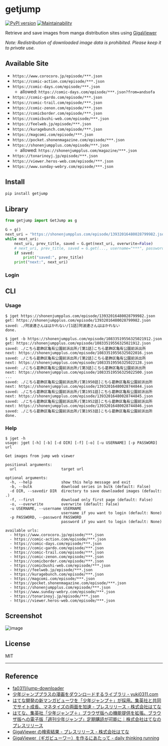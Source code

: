 # getjump

[![PyPI version](https://badge.fury.io/py/getjump.svg)](https://badge.fury.io/py/getjump) [![Maintainability](https://api.codeclimate.com/v1/badges/8d8c16d52b49885dad8c/maintainability)](https://codeclimate.com/github/eggplants/getjump/maintainability)

Retrieve and save images from manga distribution sites using [GigaViewer](https://prtimes.jp/main/html/searchrlp/company_id/6510)

*Note: Redistribution of downloaded image data is prohibited. Please keep it to private use.*

## Available Site

- `https://www.corocoro.jp/episode/***.json`
- `https://comic-action.com/episode/***.json`
- `https://comic-days.com/episode/***.json`
  - allowed: `https://comic-days.com/episode/***.json?from=andsofa`
- `https://comic-gardo.com/episode/***.json`
- `https://comic-trail.com/episode/***.json`
- `https://comic-zenon.com/episode/***.json`
- `https://comicborder.com/episode/***.json`
- `https://comicbushi-web.com/episode/***.json`
- `https://feelweb.jp/episode/***.json`
- `https://kuragebunch.com/episode/***.json`
- `https://magcomi.com/episode/***.json`
- `https://pocket.shonenmagazine.com/episode/***.json`
- `https://shonenjumpplus.com/episode/***.json`
  - allowed: `https://shonenjumpplus.com/magazine/***.json`
- `https://tonarinoyj.jp/episode/***.json`
- `https://viewer.heros-web.com/episode/***.json`
- `https://www.sunday-webry.com/episode/***.json`

## Install

```bash
pip install getjump
```

## Library

```python
from getjump import GetJump as g

G = g()
next_uri = "https://shonenjumpplus.com/episode/13932016480028799982.json"
while next_uri:
    next_uri, prev_title, saved = G.get(next_uri, overwrite=False)
    # next_uri, prev_title, saved = G.get(..., username="***", password="***")
    if saved:
        print("saved:", prev_title)
    print("next:", next_uri)
```

### Login

## CLI

### Usage

```shellsession
$ jget https://shonenjumpplus.com/episode/13932016480028799982.json
get: https://shonenjumpplus.com/episode/13932016480028799982.json
saved: ./阿波連さんははかれない/[1話]阿波連さんははかれない
done.

$ jget -b https://shonenjumpplus.com/episode/10833519556325021912.json
get: https://shonenjumpplus.com/episode/10833519556325021912.json
saved: ./こちら葛飾区亀有公園前派出所/[第1話]こちら葛飾区亀有公園前派出所
next: https://shonenjumpplus.com/episode/10833519556325022016.json
saved: ./こちら葛飾区亀有公園前派出所/[第2話]こちら葛飾区亀有公園前派出所
next: https://shonenjumpplus.com/episode/10833519556325022128.json
saved: ./こちら葛飾区亀有公園前派出所/[第3話]こちら葛飾区亀有公園前派出所
next: https://shonenjumpplus.com/episode/10833519556325022500.json
...
saved: ./こちら葛飾区亀有公園前派出所/[第1950話]こちら葛飾区亀有公園前派出所
next: https://shonenjumpplus.com/episode/13932016480028744844.json
saved: ./こちら葛飾区亀有公園前派出所/[第1951話]こちら葛飾区亀有公園前派出所
next: https://shonenjumpplus.com/episode/13932016480028744845.json
saved: ./こちら葛飾区亀有公園前派出所/[第1952話]こちら葛飾区亀有公園前派出所
next: https://shonenjumpplus.com/episode/13932016480028744846.json
saved: ./こちら葛飾区亀有公園前派出所/[第1953話]こちら葛飾区亀有公園前派出所
done.
```

### Help

```shellsession
$ jget -h
usage: jget [-h] [-b] [-d DIR] [-f] [-o] [-u USERNAME] [-p PASSWORD] url

Get images from jump web viewer

positional arguments:
  url                    target url

optional arguments:
  -h, --help             show this help message and exit
  -b, --bulk             download series in bulk (default: False)
  -d DIR, --savedir DIR  directory to save downloaded images (default: .)
  -f, --first            download only first page (default: False)
  -o, --overwrite        overwrite (default: False)
  -u USERNAME, --username USERNAME
                         username if you want to login (default: None)
  -p PASSWORD, --password PASSWORD
                         password if you want to login (default: None)

available urls:
  - https://www.corocoro.jp/episode/***.json
  - https://comic-action.com/episode/***.json
  - https://comic-days.com/episode/***.json
  - https://comic-gardo.com/episode/***.json
  - https://comic-trail.com/episode/***.json
  - https://comic-zenon.com/episode/***.json
  - https://comicborder.com/episode/***.json
  - https://comicbushi-web.com/episode/***.json
  - https://feelweb.jp/episode/***.json
  - https://kuragebunch.com/episode/***.json
  - https://magcomi.com/episode/***.json
  - https://pocket.shonenmagazine.com/episode/***.json
  - https://shonenjumpplus.com/episode/***.json
  - https://www.sunday-webry.com/episode/***.json
  - https://tonarinoyj.jp/episode/***.json
  - https://viewer.heros-web.com/episode/***.json
```

## Screenshot

![image](https://user-images.githubusercontent.com/42153744/149342180-1131ac3f-2d9b-4938-bf5c-c1b8fb52072b.png)

## License

MIT

---

## Reference

- [fa0311/jump-downloader](https://github.com/fa0311/jump-downloader)
- [少年ジャンププラスの漫画をダウンロードするライブラリ - yuki0311.com](https://blog.yuki0311.com/jumppuls_downloader/)
- [はてな開発の新マンガビューワを「少年ジャンプ＋」が採用。集英社と共同でサイト成長、マネタイズの両面を加速 - プレスリリース - 株式会社はてな](https://hatenacorp.jp/press/release/entry/2017/01/18/113000)
- [はてな、集英社「少年ジャンプ＋」ブラウザ版への機能提供を拡張。ブラウザ版への電子版「週刊少年ジャンプ」定期購読が可能に｜株式会社はてなのプレスリリース](https://prtimes.jp/main/html/rd/p/000000078.000006510.html)
- [GigaViewer の検索結果 - プレスリリース - 株式会社はてな](https://hatenacorp.jp/press/release/search?q=GigaViewer)
- [GigaViewer（ギガビューワー）を作るにあたって - daily thinking running](https://jusei.hatenablog.com/entry/2018/01/09/172026)
